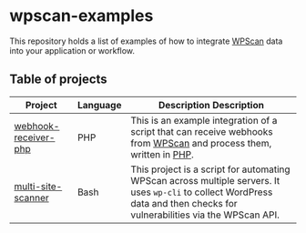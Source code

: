 # wpscan-examples

This repository holds a list of examples of how to integrate [WPScan](https://wpscan.com/) data into your application or workflow.

## Table of projects

| Project | Language | Description Description                                                                                                                                                       |
| ------- | -------- |-------------------------------------------------------------------------------------------------------------------------------------------------------------------|
| [webhook-receiver-php](webhook-receiver-php) | PHP | This is an example integration of a script that can receive webhooks from [WPScan](https://wpscan.com/) and process them, written in [PHP](https://www.php.net/). |
| [multi-site-scanner](multi-site-scanner) | Bash | This project is a script for automating WPScan across multiple servers. It uses `wp-cli` to collect WordPress data and then checks for vulnerabilities via the WPScan API.|